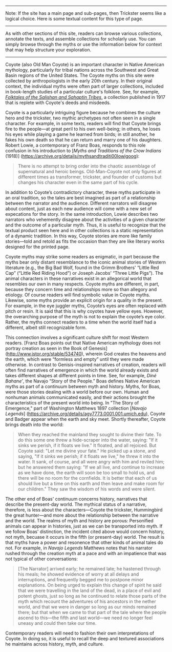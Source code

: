 ***
Note: If the site has a main page and sub-pages, then Trickster seems like a logical choice. Here is some textual content for this type of page.
***

As with other sections of this site, readers can browse various collections, annotate the texts, and assemble collections for scholarly use. You can simply browse through the myths or use the information below for context that may help structure your exploration. 
***

Coyote (also Old Man Coyote) is an important character in Native American mythology, particularly for tribal nations across the Southwest and Great Basin regions of the United States. The Coyote myths on this site were collected by anthropologists in the early 20th century. In their original context, the individual myths were often part of larger collections, included in book-length studies of a particular culture's folklore. See, for example, [*Folktales of the Salishan and Sahaptin Tribes*,](https://archive.org/stream/folktalesofsalis00boas#page/n7/mode/2up) a collection published in 1917 that is replete with Coyote's deeds and misdeeds. 

Coyote is a particularly intriguing figure because he combines the culture hero and the trickster, two mythic archetypes not often seen in a single character. For example, in some texts, readers will find that Coyote brings fire to the people—at great peril to his own well-being; in others, he loses his eyes while playing a game he learned from birds; in still another, he fakes his own death so that he can return and marry one of his daughters. Robert Lowie, a contemporary of Franz Boas, responds to this role confusion in his introduction to [*Myths and Traditions of the Crow Indians* (1918)] (https://archive.org/details/mythsandtraditi00lowigoog):  

>There is no attempt to bring order into the chaotic assemblage of supernatural and heroic beings. Old-Man-Coyote not only figures at different times as transformer, trickster, and founder of customs but changes his character even in the same part of his cycle.

In addition to Coyote’s contradictory character, these myths participate in an oral tradition, so the tales are best imagined as part of a relationship between the narrator and the audience. Different narrators will disagree about content, just as each new audience will come with a new set of expecations for the story. In the same introduction, Lowie describes two narrators who vehemently disagree about the activities of a given character and the outcome of a particular myth.  Thus, it is useful to recognize that the textual product seen here and in other collections is a static representation of a dynamic tradition. In this way, Coyote stories are more like family stories—told and retold as fits the occasion than they are like literary works designed for the printed page. 

Coyote myths may strike some readers as enigmatic, in part because the myths bear only distant resemblance to the iconic animal stories of Western literature (e.g., the Big Bad Wolf, found in the Grimm Brothers' “Little Red Cap” (“Little Red Riding Hood”) or Joseph Jacobs’ “Three Little Pigs”). The animal characters in these narratives exist in an allegorical world that resembles our own in many respects. Coyote myths are different, in part, because they concern time and relationships more so than allegory and etiology. Of course readers will find symbolic value in Coyote myths. Likewise, some myths provide an explicit origin for a quality in the present.  For example, in the eye juggler myths, Coyote’s eyes are often replaced with pitch or resin. It is said that this is why coyotes have yellow eyes. However, the overarching purpose of the myth is not to explain the coyote’s eye color. Rather, the myths connect readers to a time when the world itself had a different, albeit still recognizable form. 

This connection involves a significant culture shift for most Western readers. [Franz Boas points out that Native American mythology does not portray creation as seen in the Book of Genesis] (http://www.jstor.org/stable/534740), wherein God creates the heavens and the earth, which were “formless and empty” until they were made otherwise. In contrast to Genisis-inspired narratives of creation, readers will often find narratives of emergence in which the world already exists and takes different shapes at different points in time. See, for example, *Diné Bahaneʼ*, the Navajo “Story of the People.” Boas defines Native American myths as part of a continuum between myth and history. Myths, for Boas, were those stories dealing with a world before our own.  Human and nonhuman animals communicated easily, and their actions brought the characteristics of the present world into being. In "The Story of Emergence," part of Washington Matthews 1897 collection [*Navajo Legends*] (https://archive.org/details/agy7773.0001.001.umich.edu), Coyote and Badger appear when the earth and sky meet. Shortly thereafter, Coyote brings death into the world:

>When they reached the mainland they sought to divine their fate. To do this some one threw a hide-scraper into the water, saying: "If it sinks we perish, if it floats we live." It floated, and all rejoiced. But Coyote said: "Let me divine your fate." He picked up a stone, and saying, "If it sinks we perish; if it floats we live," he threw it into the water. It sank, of course, and all were angry with him and reviled him; but he answered them saying: "If we all live, and continue to increase as we have done, the earth will soon be too small to hold us, and there will be no room for the cornfields. It is better that each of us should live but a time on this earth and then leave and make room for our children." They saw the wisdom of his words and were silent. 

The other end of Boas' continuum concerns history, narratives that describe the present-day world. The mythical status of a narrative, therefore, is less about the characters—Coyote the trickster, Hummingbird the great hunter—and more about the relationship between the narrative and the world. The realms of myth and history are porous: Personified animals can appear in histories, just as we can be transported into myth. If we follow Boas' distinction, the incident cited above would concern history, not myth, becuase it occurs in the fifth (or present-day) world. The result is that myths have a power and resonence that other kinds of animal tales do not. For example, in *Navajo Legends* Matthews notes that his narrator rushed through the creation myth at a pace and with an impatience that was not typical of other conversations: 

>[The Narrator] arrived early; he remained late; he hastened through his meals; he showed evidence of worry at all delays and interruptions, and frequently begged me to postpone minor explanations. On being urged to explain this change of spirit he said that we were travelling in the land of the dead, in a place of evil and potent ghosts, just so long as he continued to relate those parts of the myth which recount the adventures of his ancestors in the nether world, and that we were in danger so long as our minds remained there; but that when we came to that part of the tale where the people ascend to this—the fifth and last world—we need no longer feel uneasy and could then take our time.

Contemporary readers will need to fashion their own interpretations of Coyote. In doing so, it is useful to recall the deep and textured associations he maintains across history, myth, and culture. 
